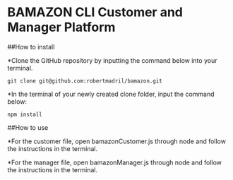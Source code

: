 # BAMAZON CLI Customer and Manager Platform

##How to install

*Clone the GitHub repository by inputting the command below into your terminal.

```
git clone git@github.com:robertmadril/bamazon.git
```

*In the terminal of your newly created clone folder, input the command below:

```
npm install
```

##How to use

*For the customer file, open bamazonCustomer.js through node and follow the instructions in the terminal.

*For the manager file, open bamazonManager.js through node and follow the instructions in the terminal.
